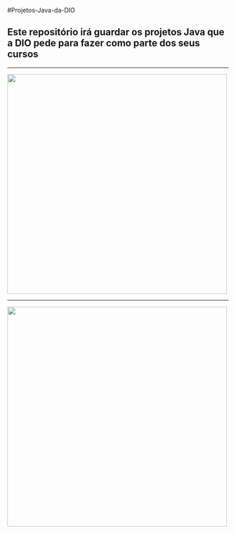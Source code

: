 #Projetos-Java-da-DIO

<h2>Este repositório irá guardar os projetos Java que a DIO pede para fazer como parte dos seus cursos</h2>

<hr>

<img width="500px" src="https://i.ytimg.com/vi/8BQR-E-P0pc/maxresdefault.jpg">

<hr>

<img width="500px" src="https://hermes.dio.me/articles/cover/d4c42a23-7115-48c5-ae7a-1f25370003e1.png">
